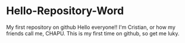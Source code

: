 # Hello-Repository-Word
My first repository on github
Hello everyone!! I'm Cristian, or how my friends call me, CHAPU.
This is my first time on github, so get me luky.
